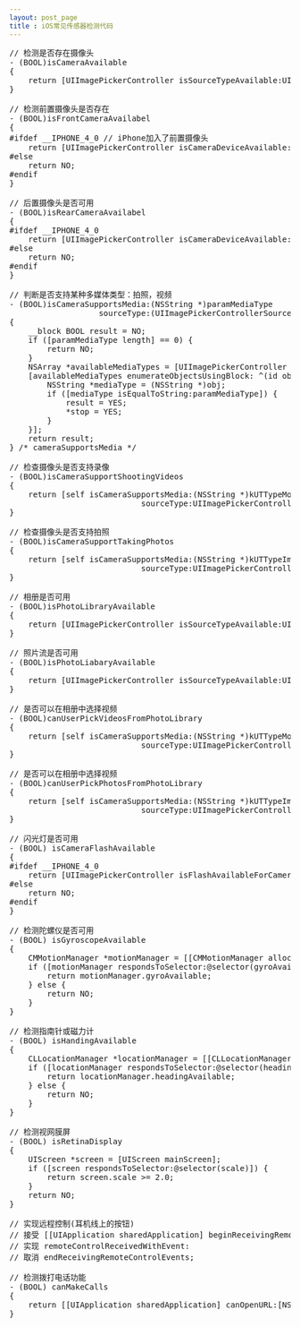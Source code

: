 ```yaml
---
layout: post_page
title : iOS常见传感器检测代码
---
```


<pre>
// 检测是否存在摄像头
- (BOOL)isCameraAvailable
{
	return [UIImagePickerController isSourceTypeAvailable:UIImagePickerControllerSourceTypeCamera];
}

// 检测前置摄像头是否存在
- (BOOL)isFrontCameraAvailabel
{
#ifdef __IPHONE_4_0 // iPhone加入了前置摄像头
	return [UIImagePickerController isCameraDeviceAvailable:UIImagePickerControllerCameraDeviceFront];
#else
	return NO;
#endif
}

// 后置摄像头是否可用
- (BOOL)isRearCameraAvailabel
{
#ifdef __IPHONE_4_0
	return [UIImagePickerController isCameraDeviceAvailable:UIImagePickerControllerCameraDeviceRear];
#else
	return NO;
#endif
}

// 判断是否支持某种多媒体类型：拍照，视频
- (BOOL)isCameraSupportsMedia:(NSString *)paramMediaType
                   sourceType:(UIImagePickerControllerSourceType)paramSourceType
{
	__block BOOL result = NO;
	if ([paramMediaType length] == 0) {
		return NO;
	}
	NSArray *availableMediaTypes = [UIImagePickerController availableMediaTypesForSourceType:paramSourceType];
	[availableMediaTypes enumerateObjectsUsingBlock: ^(id obj, NSUInteger idx, BOOL *stop) {
	    NSString *mediaType = (NSString *)obj;
	    if ([mediaType isEqualToString:paramMediaType]) {
	        result = YES;
	        *stop = YES;
		}
	}];
	return result;
} /* cameraSupportsMedia */

// 检查摄像头是否支持录像
- (BOOL)isCameraSupportShootingVideos
{
	return [self isCameraSupportsMedia:(NSString *)kUTTypeMovie
	                        sourceType:UIImagePickerControllerSourceTypeCamera];
}

// 检查摄像头是否支持拍照
- (BOOL)isCameraSupportTakingPhotos
{
	return [self isCameraSupportsMedia:(NSString *)kUTTypeImage
	                        sourceType:UIImagePickerControllerSourceTypeCamera];
}

// 相册是否可用
- (BOOL)isPhotoLibraryAvailable
{
	return [UIImagePickerController isSourceTypeAvailable:UIImagePickerControllerSourceTypePhotoLibrary];
}

// 照片流是否可用
- (BOOL)isPhotoLiabaryAvailable
{
	return [UIImagePickerController isSourceTypeAvailable:UIImagePickerControllerSourceTypeSavedPhotosAlbum];
}

// 是否可以在相册中选择视频
- (BOOL)canUserPickVideosFromPhotoLibrary
{
	return [self isCameraSupportsMedia:(NSString *)kUTTypeMovie
	                        sourceType:UIImagePickerControllerSourceTypePhotoLibrary];
}

// 是否可以在相册中选择视频
- (BOOL)canUserPickPhotosFromPhotoLibrary
{
	return [self isCameraSupportsMedia:(NSString *)kUTTypeImage
	                        sourceType:UIImagePickerControllerSourceTypePhotoLibrary];
}

// 闪光灯是否可用
- (BOOL) isCameraFlashAvailable
{
#ifdef __IPHONE_4_0
    return [UIImagePickerController isFlashAvailableForCameraDevice:UIImagePickerControllerCameraDeviceRear];
#else
    return NO;
#endif
}

// 检测陀螺仪是否可用
- (BOOL) isGyroscopeAvailable
{
    CMMotionManager *motionManager = [[CMMotionManager alloc] init];
    if ([motionManager respondsToSelector:@selector(gyroAvailable)]) {
        return motionManager.gyroAvailable;
    } else {
        return NO;
    }
}

// 检测指南针或磁力计
- (BOOL) isHandingAvailable
{
    CLLocationManager *locationManager = [[CLLocationManager alloc] init];
    if ([locationManager respondsToSelector:@selector(headingAvailable)]) {
        return locationManager.headingAvailable;
    } else {
        return NO;
    }
}

// 检测视网膜屏
- (BOOL) isRetinaDisplay
{
    UIScreen *screen = [UIScreen mainScreen];
    if ([screen respondsToSelector:@selector(scale)]) {
        return screen.scale >= 2.0;
    }
    return NO;
}

// 实现远程控制(耳机线上的按钮)
// 接受 [[UIApplication sharedApplication] beginReceivingRemoteControlEvents];
// 实现 remoteControlReceivedWithEvent:
// 取消 endReceivingRemoteControlEvents;

// 检测拨打电话功能
- (BOOL) canMakeCalls
{
    return [[UIApplication sharedApplication] canOpenURL:[NSURL URLWithString:@"tel://"]];
}
</pre>
